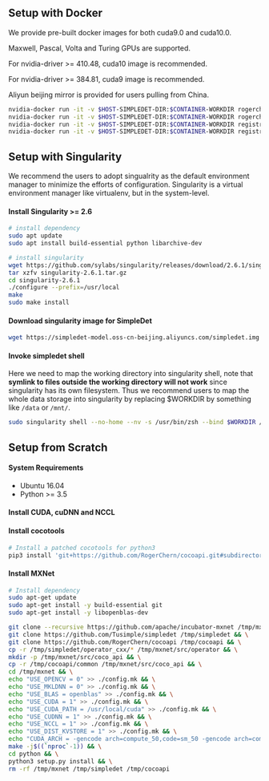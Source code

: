 ## Setup with Docker
We provide pre-built docker images for both cuda9.0 and cuda10.0.

Maxwell, Pascal, Volta and Turing GPUs are supported.

For nvidia-driver >= 410.48, cuda10 image is recommended.

For nvidia-driver >= 384.81, cuda9 image is recommended.

Aliyun beijing mirror is provided for users pulling from China.

```bash
nvidia-docker run -it -v $HOST-SIMPLEDET-DIR:$CONTAINER-WORKDIR rogerchen/simpledet:cuda9 zsh
nvidia-docker run -it -v $HOST-SIMPLEDET-DIR:$CONTAINER-WORKDIR rogerchen/simpledet:cuda10 zsh
nvidia-docker run -it -v $HOST-SIMPLEDET-DIR:$CONTAINER-WORKDIR registry.cn-beijing.aliyuncs.com/rogerchen/simpledet:cuda9 zsh
nvidia-docker run -it -v $HOST-SIMPLEDET-DIR:$CONTAINER-WORKDIR registry.cn-beijing.aliyuncs.com/rogerchen/simpledet:cuda10 zsh
```

## Setup with Singularity
We recommend the users to adopt singualrity as the default environment manager to minimize the efforts of configuration.
Singularity is a virtual environment manager like virtualenv, but in the system-level.

#### Install Singularity >= 2.6
```bash
# install dependency
sudo apt update
sudo apt install build-essential python libarchive-dev

# install singularity
wget https://github.com/sylabs/singularity/releases/download/2.6.1/singularity-2.6.1.tar.gz
tar xzfv singularity-2.6.1.tar.gz
cd singularity-2.6.1
./configure --prefix=/usr/local
make
sudo make install
```

#### Download singularity image for SimpleDet
```bash
wget https://simpledet-model.oss-cn-beijing.aliyuncs.com/simpledet.img
```

#### Invoke simpledet shell
Here we need to map the working directory into singularity shell, note that **symlink to files outside the working directory will not work** since singularity has its own filesystem. Thus we recommend users to map the whole data storage into singularity by replacing $WORKDIR by something like `/data` or `/mnt/`.

```bash
sudo singularity shell --no-home --nv -s /usr/bin/zsh --bind $WORKDIR /path/to/simpledet.img
```

## Setup from Scratch
#### System Requirements
- Ubuntu 16.04
- Python >= 3.5

#### Install CUDA, cuDNN and NCCL

#### Install cocotools
```bash
# Install a patched cocotools for python3
pip3 install 'git+https://github.com/RogerChern/cocoapi.git#subdirectory=PythonAPI'
```

#### Install MXNet
```bash
# Install dependency
sudo apt-get update
sudo apt-get install -y build-essential git
sudo apt-get install -y libopenblas-dev
```

```bash
git clone --recursive https://github.com/apache/incubator-mxnet /tmp/mxnet && \
git clone https://github.com/Tusimple/simpledet /tmp/simpledet && \
git clone https://github.com/RogerChern/cocoapi /tmp/cocoapi && \
cp -r /tmp/simpledet/operator_cxx/* /tmp/mxnet/src/operator && \
mkdir -p /tmp/mxnet/src/coco_api && \
cp -r /tmp/cocoapi/common /tmp/mxnet/src/coco_api && \
cd /tmp/mxnet && \
echo "USE_OPENCV = 0" >> ./config.mk && \
echo "USE_MKLDNN = 0" >> ./config.mk && \
echo "USE_BLAS = openblas" >> ./config.mk && \
echo "USE_CUDA = 1" >> ./config.mk && \
echo "USE_CUDA_PATH = /usr/local/cuda" >> ./config.mk && \
echo "USE_CUDNN = 1" >> ./config.mk && \
echo "USE_NCCL = 1" >> ./config.mk && \
echo "USE_DIST_KVSTORE = 1" >> ./config.mk && \
echo "CUDA_ARCH = -gencode arch=compute_50,code=sm_50 -gencode arch=compute_60,code=sm_60 -gencode arch=compute_70,code=sm_70" >> ./config.mk && \
make -j$((`nproc`-1)) && \
cd python && \
python3 setup.py install && \
rm -rf /tmp/mxnet /tmp/simpledet /tmp/cocoapi
```
